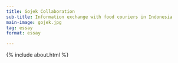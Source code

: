 ```yaml
---
title: Gojek Collaboration
sub-title: Information exchange with food couriers in Indonesia
main-image: gojek.jpg
tag: essay
format: essay

---
```


{% include about.html %}

